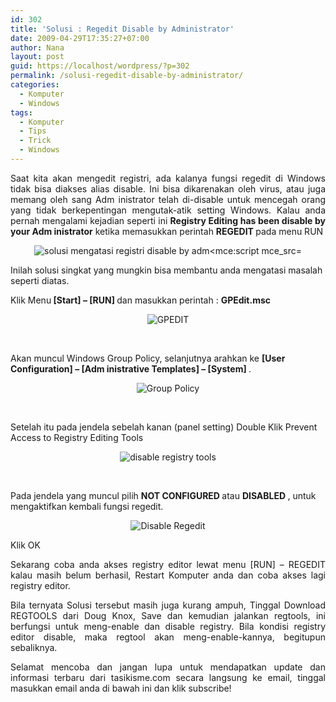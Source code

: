 ```yaml
---
id: 302
title: 'Solusi : Regedit Disable by Administrator'
date: 2009-04-29T17:35:27+07:00
author: Nana
layout: post
guid: https://localhost/wordpress/?p=302
permalink: /solusi-regedit-disable-by-administrator/
categories:
  - Komputer
  - Windows
tags:
  - Komputer
  - Tips
  - Trick
  - Windows
---
```

<div>
  <p style="text-align: justify;">
    Saat kita akan mengedit registri, ada kalanya fungsi regedit di Windows tidak bisa diakses alias disable. Ini bisa dikarenakan oleh virus, atau juga memang oleh sang Adm inistrator telah di-disable untuk mencegah orang yang tidak berkepentingan mengutak-atik setting Windows. Kalau anda pernah mengalami kejadian seperti ini <strong>Registry Editing has been disable by your Adm inistrator</strong> ketika memasukkan perintah <strong>REGEDIT </strong>pada menu RUN
  </p>
  
  <div style="text-align: center;">
    <img alt="solusi mengatasi registri disable by adm<mce:script mce_src=" src="https://1.bp.blogspot.com/-3FvXIr1vGns/Uq6KUy8wOmI/AAAAAAAACdE/R29jNRaHwGI/s1600/regedit_00.gif" border="0" />
  </div>
  
  <p>
    Inilah solusi singkat yang mungkin bisa membantu anda mengatasi masalah seperti diatas.
  </p>
  
  <p>
    Klik Menu<strong> [Start] – [RUN] </strong> dan masukkan perintah : <strong>GPEdit.msc </strong>
  </p>
  
  <div style="text-align: center;">
    <img title="GPEDIT" alt="GPEDIT" src="https://1.bp.blogspot.com/-tS0bOtrIA6A/Uq6KVPsOO3I/AAAAAAAACdI/qsWgc-KeHkM/s1600/regedit_01.gif" border="0" />
  </div>
  
  <p>
    &nbsp;
  </p>
  
  <p>
    Akan muncul Windows Group Policy, selanjutnya arahkan ke <strong>[User Configuration] – [Adm inistrative Templates] – [System] </strong>.
  </p>
  
  <div style="text-align: center;">
    <img title="Group Policy" alt="Group Policy" src="https://1.bp.blogspot.com/-cw0TY8UELjw/Uq6KVCNVqaI/AAAAAAAACdM/jb2BJP2a1T0/s1600/regedit_02.gif" border="0" />
  </div>
  
  <p>
    &nbsp;
  </p>
  
  <p>
    Setelah itu pada jendela sebelah kanan (panel setting) Double Klik Prevent Access to Registry Editing Tools
  </p>
  
  <div style="text-align: center;">
    <img title="disable registry tools" alt="disable registry tools" src="https://3.bp.blogspot.com/-oNzdNsy4qCk/Uq6KWLX1n1I/AAAAAAAACdc/FDDr9ESx5bE/s1600/regedit_03.gif" border="0" />
  </div>
  
  <p>
    &nbsp;
  </p>
  
  <p>
    Pada jendela yang muncul pilih <strong>NOT CONFIGURED </strong> atau <strong>DISABLED </strong>, untuk mengaktifkan kembali fungsi regedit.
  </p>
  
  <div style="text-align: center;">
    <img title="Disable Regedit" alt="Disable Regedit" src="https://3.bp.blogspot.com/-gwizOE2AtYQ/Uq6KWSDaQaI/AAAAAAAACdg/na3DnBvGiOs/s1600/regedit_04.gif" border="0" />
  </div>
  
  <p>
    Klik OK
  </p>
  
  <p style="text-align: justify;">
    Sekarang coba anda akses registry editor lewat menu [RUN] &#8211; REGEDIT kalau masih belum berhasil, Restart Komputer anda dan coba akses lagi registry editor.
  </p>
  
  <p style="text-align: justify;">
    Bila ternyata Solusi tersebut masih juga kurang ampuh, Tinggal Download REGTOOLS dari Doug Knox, Save dan kemudian jalankan regtools, ini berfungsi untuk meng-enable dan disable registry. Bila kondisi registry editor disable, maka regtool akan meng-enable-kannya, begitupun sebaliknya.
  </p>
  
  <p style="text-align: justify;">
    Selamat mencoba dan jangan lupa untuk mendapatkan update dan informasi terbaru dari tasikisme.com secara langsung ke email, tinggal masukkan email anda di bawah ini dan klik subscribe!
  </p>
</div>
